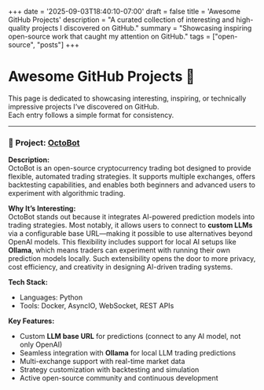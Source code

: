 +++
date = '2025-09-03T18:40:10-07:00'
draft = false
title = 'Awesome GitHub Projects'
description = "A curated collection of interesting and high-quality projects I discovered on GitHub."
summary = "Showcasing inspiring open-source work that caught my attention on GitHub."
tags = ["open-source", "posts"]
+++

# Awesome GitHub Projects 🚀

This page is dedicated to showcasing interesting, inspiring, or technically impressive projects I’ve discovered on GitHub.  
Each entry follows a simple format for consistency.

---

### 📌 Project: [OctoBot](https://github.com/Drakkar-Software/OctoBot)

**Description:**  
OctoBot is an open-source cryptocurrency trading bot designed to provide flexible, automated trading strategies. It supports multiple exchanges, offers backtesting capabilities, and enables both beginners and advanced users to experiment with algorithmic trading.  

**Why It’s Interesting:**  
OctoBot stands out because it integrates AI-powered prediction models into trading strategies. Most notably, it allows users to connect to **custom LLMs** via a configurable base URL—making it possible to use alternatives beyond OpenAI models. This flexibility includes support for local AI setups like **Ollama**, which means traders can experiment with running their own prediction models locally. Such extensibility opens the door to more privacy, cost efficiency, and creativity in designing AI-driven trading systems.  

**Tech Stack:**  
- Languages: Python  
- Tools: Docker, AsyncIO, WebSocket, REST APIs  

**Key Features:**  
- Custom **LLM base URL** for predictions (connect to any AI model, not only OpenAI)  
- Seamless integration with **Ollama** for local LLM trading predictions  
- Multi-exchange support with real-time market data  
- Strategy customization with backtesting and simulation  
- Active open-source community and continuous development  


<!-- ## Template for Each Project

### 📌 Project: [Project Name](https://github.com/username/repo)

**Description:**  
_A short summary of what this project does (2–3 sentences)._

**Why It’s Interesting:**  
_A brief note on why I found this project valuable or inspiring (e.g., unique idea, strong technical implementation, great documentation, etc.)._

**Tech Stack:**  
- Language(s):  
- Framework/Tools:  

**Key Features:**  
- Feature 1  
- Feature 2  
- Feature 3  

---

## Example (Placeholder)

### 📌 Project: [Example Project](https://github.com/example/example)

**Description:**  
This is a placeholder project description. It explains what the project does in a concise way.  

**Why It’s Interesting:**  
I found it inspiring because of its elegant implementation and practical use case.  

**Tech Stack:**  
- Languages: Python, JavaScript  
- Tools: Docker, Flask  

**Key Features:**  
- Clean architecture  
- Great documentation  
- Active community support -->